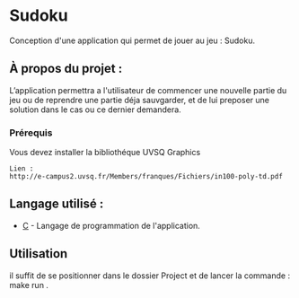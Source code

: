 # Sudoku
Conception d'une application qui permet de jouer au jeu : Sudoku.

## À propos du projet :

L’application permettra a l'utilisateur de commencer une nouvelle partie du jeu ou de reprendre une partie déja sauvgarder,
et de lui preposer une solution dans le cas ou ce dernier demandera.

### Prérequis

Vous devez installer la bibliothéque UVSQ Graphics

```
Lien :
http://e-campus2.uvsq.fr/Members/franques/Fichiers/in100-poly-td.pdf

```

## Langage utilisé :

- [C](https://fr.wikipedia.org/wiki/C_(langage)) - Langage de programmation de l'application.

## Utilisation
il suffit de se positionner dans le dossier Project et de lancer la commande : make run .

